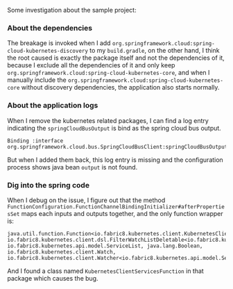 Some investigation about the sample project:

### About the dependencies
The breakage is invoked when I add `org.springframework.cloud:spring-cloud-kubernetes-discovery`
to my `build.gradle`, on the other hand, I think the root caused is exactly the package itself and
not the dependencies of it, because I exclude all the dependencies of it and only keep
`org.springframework.cloud:spring-cloud-kubernetes-core`, and when I manually include the
`org.springframework.cloud:spring-cloud-kubernetes-core` without discovery dependencies,
the application also starts normally.

### About the application logs

When I remove the kubernetes related packages, I can find a log entry indicating 
the `springCloudBusOutput` is bind as the spring cloud bus output.
``` log
Binding :interface org.springframework.cloud.bus.SpringCloudBusClient:springCloudBusOutput
```

But when I added them back, this log entry is missing and the configuration process shows java 
bean `output` is not found.

### Dig into the spring code

When I debug on the issue, I figure out that the method
 `FunctionConfiguration.FunctionChannelBindingInitializer#afterPropertiesSet` maps each
 inputs and outputs together, and the only function wrapper is:
 
 ```
java.util.function.Function<io.fabric8.kubernetes.client.KubernetesClient, io.fabric8.kubernetes.client.dsl.FilterWatchListDeletable<io.fabric8.kubernetes.api.model.Service, io.fabric8.kubernetes.api.model.ServiceList, java.lang.Boolean, io.fabric8.kubernetes.client.Watch, io.fabric8.kubernetes.client.Watcher<io.fabric8.kubernetes.api.model.Service>>>
```

And I found a class named `KubernetesClientServicesFunction` in that package which causes the bug.
